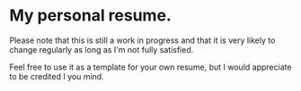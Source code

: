 # My personal resume.

Please note that this is still a work in progress and that it is very likely to change regularly as long as I'm not fully satisfied.

Feel free to use it as a template for your own resume, but I would appreciate to be credited I you mind.
